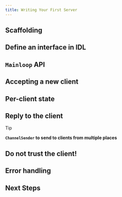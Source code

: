 ```yaml
---
title: Writing Your First Server
---
```


## Scaffolding

## Define an interface in IDL

## `Mainloop` API

## Accepting a new client

## Per-client state

## Reply to the client

> [!TIP]
>
> **`ChannelSender` to send to clients from multiple places**

## Do not trust the client!

## Error handling

## Next Steps
